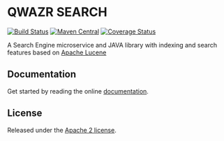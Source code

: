 QWAZR SEARCH
============

[![Build Status](https://travis-ci.org/qwazr/search.svg?branch=master)](https://travis-ci.org/qwazr/search)
[![Maven Central](https://maven-badges.herokuapp.com/maven-central/com.qwazr/qwazr-search/badge.svg)](https://maven-badges.herokuapp.com/maven-central/com.qwazr/qwazr-search)
[![Coverage Status](https://coveralls.io/repos/github/qwazr/search/badge.svg?branch=master)](https://coveralls.io/github/qwazr/search?branch=master)

A Search Engine microservice and JAVA library with indexing and search features based on
[Apache Lucene](https://lucene.apache.org/core/)

Documentation
-------------
Get started by reading the online [documentation](http://www.qwazr.com/search).

License
-------
Released under the
[Apache 2 license](https://www.apache.org/licenses/LICENSE-2.0).
